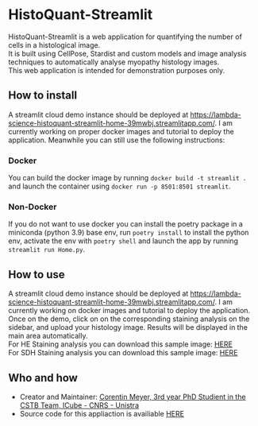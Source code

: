 # HistoQuant-Streamlit

HistoQuant-Streamlit is a web application for quantifying the number of cells in a histological image.  
It is built using CellPose, Stardist and custom models and image analysis techniques to automatically analyse myopathy histology images.  
This web application is intended for demonstration purposes only.

## How to install

A streamlit cloud demo instance should be deployed at https://lambda-science-histoquant-streamlit-home-39mwbj.streamlitapp.com/. I am currently working on proper docker images and tutorial to deploy the application. Meanwhile you can still use the following instructions:

### Docker

You can build the docker image by running `docker build -t streamlit .` and launch the container using `docker run -p 8501:8501 streamlit`.

### Non-Docker

If you do not want to use docker you can install the poetry package in a miniconda (python 3.9) base env, run `poetry install` to install the python env, activate the env with `poetry shell` and launch the app by running `streamlit run Home.py`.

## How to use

A streamlit cloud demo instance should be deployed at https://lambda-science-histoquant-streamlit-home-39mwbj.streamlitapp.com/. I am currently working on docker images and tutorial to deploy the application.  
Once on the demo, click on on the corresponding staining analysis on the sidebar, and upload your histology image. Results will be displayed in the main area automatically.  
For HE Staining analysis you can download this sample image: [HERE](https://www.lbgi.fr/~meyer/SDH_models/sample_he.jpg)  
For SDH Staining analysis you can download this sample image: [HERE](https://www.lbgi.fr/~meyer/SDH_models/sample_sdh.jpg)

## Who and how

- Creator and Maintainer: [Corentin Meyer, 3rd year PhD Studient in the CSTB Team, ICube - CNRS - Unistra](https://lambda-science.github.io/)
- Source code for this appliaction is availiable [HERE](https://github.com/lambda-science/HistoQuant-Streamlit)
